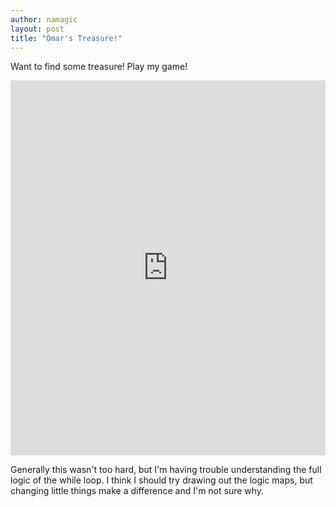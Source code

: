 ```yaml
---
author: namagic
layout: post
title: "Omar's Treasure!"
---
```


Want to find some treasure! Play my game!
<iframe src="https://trinket.io/embed/python/77535c0d58" width="100%" height="600" frameborder="0" marginwidth="0" marginheight="0" allowfullscreen></iframe>

Generally this wasn't too hard, but I'm having trouble understanding the full logic of the while loop.
I think I should try drawing out the logic maps, but changing little things make a difference and I'm not sure why.
